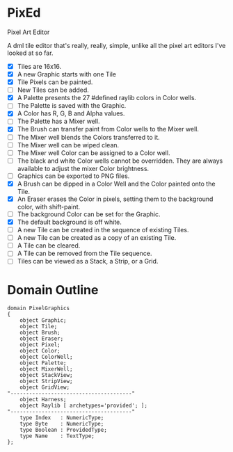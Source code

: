 # PixEd

Pixel Art Editor

A dml tile editor that's really, really, simple, unlike all the pixel art editors I've looked at so far.

- [x] Tiles are 16x16.  
- [x] A new Graphic starts with one Tile 
- [x] Tile Pixels can be painted.
- [ ] New Tiles can be added.
- [x] A Palette presents the 27 #defined raylib colors in Color wells.  
- [ ] The Palette is saved with the Graphic.
- [x] A Color has R, G, B and Alpha values.
- [ ] The Palette has a Mixer well.
- [x] The Brush can transfer paint from Color wells to the Mixer well.
- [ ] The Mixer well blends the Colors transferred to it.
- [ ] The Mixer well can be wiped clean.
- [ ] The Mixer well Color can be assigned to a Color well.
- [ ] The black and white Color wells cannot be overridden.  They are always available to adjust the mixer Color brightness. 
- [ ] Graphics can be exported to PNG files.
- [x] A Brush can be dipped in a Color Well and the Color painted onto the Tile.
- [x] An Eraser erases the Color in pixels, setting them to the background color, with shift-paint.
- [ ] The background Color can be set for the Graphic.
- [x] The default background is off white.
- [ ] A new Tile can be created in the sequence of existing Tiles.
- [ ] A new Tile can be created as a copy of an existing Tile.
- [ ] A Tile can be cleared.
- [ ] A Tile can be removed from the Tile sequence.
- [ ] Tiles can be viewed as a Stack, a Strip, or a Grid.

# Domain Outline

```
domain PixelGraphics
{
    object Graphic;
    object Tile;
    object Brush;
    object Eraser;
    object Pixel;
    object Color;
    object ColorWell;
    object Palette;
    object MixerWell;
    object StackView;
    object StripView;
    object GridView;
"---------------------------------------"
    object Harness;
    object Raylib [ archetypes='provided'; ];
"---------------------------------------"
    type Index   : NumericType;
    type Byte    : NumericType;
    type Boolean : ProvidedType;
    type Name    : TextType;
};
```
